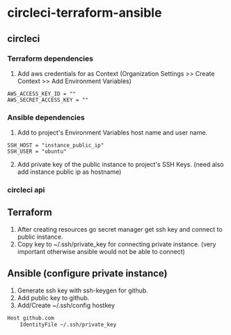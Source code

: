 # circleci-terraform-ansible
## circleci
### Terraform dependencies
1. Add aws credentials for as Context (Organization Settings >> Create Context >> Add Environment Variables)
```
AWS_ACCESS_KEY_ID = ""
AWS_SECRET_ACCESS_KEY = ""
```

### Ansible dependencies
1. Add to project's Environment Variables host name and user name.
```
SSH_HOST = "instance_public_ip"
SSH_USER = "ubuntu"
```
2. Add private key of the public instance to project's SSH Keys. (need also add instance public ip as hostname) 

### circleci api


## Terraform
1. After creating resources go secret manager get ssh key and connect to public instance.
2. Copy key to ~/.ssh/private_key for connecting private instance. (very important otherwise ansible would not be able to connect)

## Ansible (configure private instance)
1. Generate ssh key with ssh-keygen for github.
2. Add public key to github.
3. Add/Create ~/.ssh/config hostkey
```bash
Host github.com
    IdentityFile ~/.ssh/private_key
